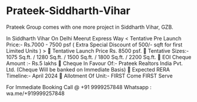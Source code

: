 # Prateek-Siddharth-Vihar
Prateek Group comes with one more project in Siddharth Vihar, GZB. 

In Siddharth Vihar  On Delhi Meerut Express Way
< Tentative Pre Launch Price:- Rs.7000 - 7500 psf ( Extra Special Discount of 500/- sqft for first Limited Units ) >
📌 Tentative Launch Price Rs. 8500 psf.
📌 Tentative Sizes:-  1075 Sq.ft. / 1280 Sq.ft. / 1500 Sq.ft. / 1800 Sq.ft. / 2200 Sq.ft. 
📌 EOI Cheque Amount :- Rs.5 lakhs 
📌 Cheque In Favour Of:- Prateek Realtors India Pvt. Ltd.
(Cheque Will be banked on Immediate Basis)
📌 Expected RERA Timeline:- April 2024
📌 Allotment Of Unit:- FIRST Come FIRST Serve  

For Immediate Booking
Call @ +91 9999257848
Whatsapp : wa.me/+919999257848

